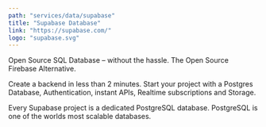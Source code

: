 ```yaml
---
path: "services/data/supabase"
title: "Supabase Database"
link: "https://supabase.com/"
logo: "supabase.svg"
---
```


Open Source SQL Database – without the hassle. The Open Source Firebase Alternative.

Create a backend in less than 2 minutes. Start your project with a Postgres Database, Authentication, instant APIs, Realtime subscriptions and Storage.

Every Supabase project is a dedicated PostgreSQL database.
PostgreSQL is one of the worlds most scalable databases.